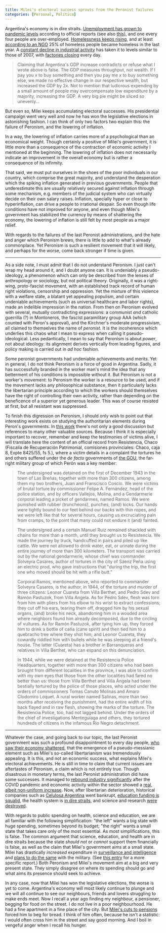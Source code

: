 ```yaml
---
title: Milei's electoral success sprouts from the Peronist failures
categories: [Personal, Política]
---
```


Argentina's economy is in dire straits. [Unemployment has grown to pandemic
levels](https://buenosairesherald.com/economics/unemployment-in-argentina-rises-to-7-9-the-highest-in-four-years)
according to official reports (see also
[this](https://www.batimes.com.ar/news/economy/economic-pick-up-fails-to-filter-through-to-argentinas-job-market.phtml#:~:text=Argentina%27s%20manufacturing%20industry%20also%20showed%20a%20significant%20decline%20%E2%80%93%204%2C162%20less%20jobs%20in%20March%20while%20there%20were%202%2C088%20less%20workers%20in%20agriculture%2C%20livestock%2C%20hunting%20and%20forestry%20and%201%2C185%20less%20in%20education.)),
and one every four people are over-employed. [Homelessness keeps
rising](https://www.reuters.com/world/americas/winter-deepens-misery-argentinas-poor-following-mileis-financial-cuts-2024-06-05/),
and at least [according to an
NGO](https://www.batimes.com.ar/news/argentina/quarter-of-rough-sleepers-in-buenos-aires-city-have-been-on-streets-for-less-than-year.phtml)
25% of homeless people became homeless in the last year. A [constant decline in
industrial
activity](https://www.plenglish.com/news/2025/08/18/argentine-industry-accumulates-four-months-of-decline/)
has taken it to levels similar to those of 2007, with [factories
closing](https://www.wsj.com/world/americas/argentina-is-losing-faith-in-mileis-free-market-revolution-9475ba42?gaa_at=eafs&gaa_n=ASWzDAiVd23n-aagDkO0_iZplWiCwK1tJds1QJDYm5btjrQUty5CRgQBxRwWDMx812I%3D&gaa_ts=68e04c0b&gaa_sig=LQ4yzqi4vT1PrrgyA6_fHONGxzSrvUX8UHyVVZ5tnqD8Z3K0yzIBZpmWeDdSlIPolnATI1blqqRcOV-wM1QBlA%3D%3D)
every day. 

> Claiming that Argentina's GDP increase contradicts or refuse what I wrote
> above is false. The GDP measures throughput, not wealth. If I pay you $x$ to
> buy something and then you pay me $x$ to buy something else, we made no
> effective change in our respective wealth, but increased the GDP by $2x$. Not
> to mention that ludicrous expending by a small amount of people may
> overcompensate low expenditure by a majority, increasing the GDP. A very big
> pie might be sliced so unevenly...


But even so, Milei keeps accumulating electoral successes. His presidential
campaign went very well and now he has won the legislative elections in
astonishing fashion. I can think of only two factors two explain this: the
failure of Peronism, and the lowering of inflation. 

In a way, the lowering of inflation carries more of a psychological than an
economical weight. Though certainly a positive of Milei's government, it is
little more than a consequence of the contraction of economic activity I
mentioned at the beginning. The lowering of inflation does not necessarily
indicate an improvement in the overall economy but is rather a consequence of
its infirmity. 

That said, we must put ourselves in the shoes of the poor individuals in our
country, which comprise the great majority, and understand the desperation which
the spiking inflation generated in previous governments. People that
underestimate this are usually relatively secured against inflation through some
mechanism, e.g. members of the judicial system who can virtually decide on their
own salary raises. Inflation, specially hyper or close to hyperinflation, can
drive a people to irrational despair. So even though life conditions have not
improved for anyone, and even though Milei's government has stabilized the
currency by means of shattering the economy, the lowering of inflation is still
felt by most people as a major relief.

With regards to the failures of the last Peronist administrations, and the hate
and anger which Peronism brews, there is little to add to what's already
commonplace. Yet Peronism is such a resilient movement that it will likely, and
perhaps for the worse, come back stronger if time is given.

---

As a side note, I must admit that I do not understand Peronism. I just can't
wrap my head around it, and I doubt anyone can. It is undeniably a
pseudo-ideology, a phenomenon which can only be described from the lenses of
anthropology or sociology, but not political theory. Originally, it was a
right-wing, proto-fascist movement, with an established track record of human
right violations, censorship and oppression. Yet the mixture of this violence
with a welfare state, a blatant yet appealing populism, and certain undeniable
achievements (such as universal healthcare and labor rights), made an indelible
impression in the nation. From then on Peronism evolved with several, mutually
contradicting expressions: a communist *and* catholic guerrilla (?) in
Montoneros, the fascist paramilitary group AAA (which counted with Peron's
approval), and the Kirchner's moderate progressivism, all claimed to themselves
the name of *peronist*. It is the incoherence which underlies this chaos what I
mean to express when calling it pseudo-ideological. Less pedantically, I mean to
say that Peronism is about *power*, not about ideology: its alignment derives
vertically from leading figures, and policy making is carried out in *ad hoc*
fashion.

Some peronist governments had undeniable achievements and merits. Yet in
general, I do not think Peronism is a force of good in Argentina. Sadly, it has
successfully branded in the worker man's mind the idea that any betterment of
his conditions is impossible without it. But Peronism is not a worker's
movement: to Peronism the worker is a resource to be used, and if the movement
lacks any philosophical substance, then it particularly lacks the libertarian
principle according to which the workers should themselves have the right of
controlling their own activity, rather than depending on the beneficence of a
superior yet generous leader. This was of course resisted at first, but all
resistant was suppressed. 

To finish this digression on Peronism, I should only wish to point out that
interesting work exists on studying the authoritarian elements during Peron's
governments. In [this
work](https://www.criticapenal.com.ar/wp-content/uploads/numero3/cesano.pdf)
there's not only a good discussion but references to many other valuable
sources. Because I think it is especially important to recover, remember and
keep the testimonies of victims alive, I will translate here the content of an
official record from Resistencia, Chaco (Fiscalía de Recuperación Patrimonial,
comisiones provinciales: Chaco, caja 8, Expte 8425/55, fs 5.), where a victim
details in a complaint the tortures he and others suffered under the *de facto*
governments of [the
GOU](https://en.wikipedia.org/wiki/United_Officers%27_Group), the far-right
military group of which Perón was a key member:

>
>The undersigned was detained on the first of December 1943 in the town of Las
>Breñas, together with more than 300 citizens, among them my two brothers, Juan
>and Franscisco Coscio. We were victims of brutal torture by commissioner Felipe
>A. Fernández, head of the police station, and by officers Vallejos, Molina, and
>a Gendarmerie corporal leading a picket of gendarmes, named Ramos. We were
>punished with rubber (truncheons), punches, (and) kicks. Our hands were tightly
>bound to our feet behind our backs with thin ropes, and we were left like that
>for several hours, causing us excruciating pain from cramps, to the point that
>many could not endure it (and) fainted.
>
> The undersigned and a certain Manuel Ruiz remained shackled with chains for
> more than a month, until they brought us to Resistencia. We made the journey
> by truck, handcuffed in pairs and piled up like cattle. We were not allowed to
> drink water, eat, or urinate during the entire journey of more than 300
> kilometers. The transport was carried out by the national gendarmerie, whose
> chief was commander Solveyra Casares, author of tortures in the city of Sáenz
> Peña using an electric prod, who gave instructions that "during the trip, the
> first one who moved should be hit with a rifle butt."
> 
> Corporal Ramos, mentioned above, who reported to commander Solveyra Casares,
> is the author, in 1944, of the torture and murder of three citizens: Leonor
> Cuareta from Villa Berthet, and Pedro Sdev and Ramón Pastuzok, from Villa
> Angela. As for Pedro Sdev, flesh was torn from him with pliers from his elbow
> to his wrist to extract confessions; they cut off his ears, tearing them off,
> dragged him by his sexual organs, (and) broke his neck, abandoning him in a
> wooded area where neighbors found him already decomposed, due to the circling
> of vultures. As for Ramón Pastuzok, after tying him up, they forced him to
> drink a bottle of caña (cane spirit) and then tied him to a quebracho tree
> where they shot him; and Leonor Cuareta, they cowardly riddled him with
> bullets while he was sleeping at a friend's house. The latter (Cuareta) has a
> brother in Barranqueras and relatives in Villa Berthet, who can expand on this
> denunciation.
> 
> In 1944, while we were detained at the Resistencia Police Headquarters,
> together with more than 300 citizens who had been brought from different
> localities in the province, I was able to confirm with my own eyes that those
> from the other localities had fared no better than us: those from Villa
> Berthet and Villa Ángela had been bestially tortured by the police of those
> places, who acted under the orders of commissioners Tomas Canuto Molinas and
> Amaro Clodomiro Loquet. A rural worker named Salinas, more than two months
> after receiving the punishment, had the entire width of his back flayed and in
> raw flesh, showing the marks of the torture. The Resistencia Police, too, had
> not lagged behind. Under the orders of the chief of investigations Menteguiaga
> and others, they tortured hundreds of citizens in the infamous Rio Negro
> detachment.
>

--- 

Whatever the case, and going back to our topic, the last Peronist government was
such a profound disappointment to every day people, [who saw their economy
shattered](https://www.batimes.com.ar/news/economy/argentinas-inflation-hit-211-in-2023-fastest-gain-in-three-decades.phtml),
that the emergence of a pseudo-messianic element such as Milei's so-called
libertarianism was tremendously appealing. It is this, and not an economic
success, what explains Milei's electoral achievements. He is still in time to
claim that current issues are aftertastes of Peronism, a claim which is not
entirely true. Though disastrous in monetary terms, the last Peronist
administration did have some successes. It managed to [rebound industry
significantly](https://www.focus-economics.com/countries/argentina/#:~:text=17.5-,1.9)
after the COVID pandemic and economic activity within the sector showed a [real,
albeit non-uniform
increase](https://www.uia.org.ar/centro-de-estudios/4030/ceu-informe-industrial-no03-2023/).
Now, after libertarian deterioration, historical companies such as [Celulosa
Argentina](https://www.pulpapernews.com/20250903/16968/celulosa-argentina-files-bankruptcy-after-devastating-balance-sheet)
went bankrupt, [education funding is
squalid](https://www.batimes.com.ar/news/argentina/milei-vetoes-state-university-funding-bill-escalating-conflict-with-education-sector.phtml),
the health system is [in dire
straits](https://www.ap.org/news-highlights/spotlights/2025/argentines-reel-from-health-care-cutbacks-as-president-mileis-state-overhaul-mirrors-trumps/),
and science and research [were
destroyed](https://www.batimes.com.ar/news/argentina/mileis-chainsaw-slashes-funds-for-argentinas-science-and-research-institutes.phtml).

With regards to public spending on health, science and education, we are all
familiar with the following simplification: "the left" wants a big state with
huge spending, sometimes beyond its budget; "the right" wants a small state that
takes care only of the most essential. As most simplifications, this is false.
The common argument that science, education, and health are in dire straits
because the state *should not* or *cannot* support them financially is false, as
well as the claim that Milei's government aims at a small state. Milei has
drastically *increased* expenditure in [surveillance and
intelligence](https://www.batimes.com.ar/news/economy/milei-boosts-budget-of-argentinas-intelligence-services-by-73-billion-pesos.phtml)
and [plans to do the
same](https://www.economist.com/the-americas/2024/08/22/javier-milei-is-splurging-on-the-army)
with the military. (See [this
entry](https://slopezpereyra.github.io/2024-12-10-2024Represion/) for a more
specific report.) Both Peronism and Milei's movement aim at a big and very
present state. They simply disagree on where its spending should go and what
aims its presence should seek to achieve. 

In any case, now that Milei has won the legislative elections, the worse is yet
to come. Argentina's economy will most likely continue to plunge and we will all
continue to see our neighbours, friends and lovers struggling to make ends meet.
Now I recall a year ago finding my neighbour, a pensioner, begging for food on
the street. I do not live in a poor neighbourhood. He had a fine apartment in a
fine place of the city. But [Milei's cuts to
pensions](https://www.dw.com/en/argentinas-austerity-cuts-drive-pensioners-onto-the-streets/g-74254531)
forced him to beg for bread. I think of him often, because he isn't a statistic:
I would often cross him in the street and say good morning. And I boil in
vengeful anger when I recall his hunger.







